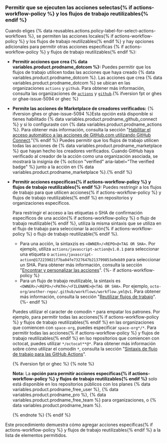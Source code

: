 <a name="allowing-select-actions-to-run"></a>
<a name="allowing-specific-actions-to-run"></a>

### Permitir que se ejecuten las acciones selectas{% if actions-workflow-policy %} y los flujos de trabajo reutilizables{% endif %}

Cuando eliges {% data reusables.actions.policy-label-for-select-actions-workflows %}, se permiten las acciones locales{% if actions-workflow-policy %} y los flujos de trabajo reutilizables{% endif %} y hay opciones adicionales para permitir otras acciones específicas {% if actions-workflow-policy %} y flujos de trabajo reutilizables{% endif %}:

- **Permitir acciones que crea {% data variables.product.prodname_dotcom %}:** Puedes permitir que los flujos de trabajo utilicen todas las acciones que haya creado {% data variables.product.prodname_dotcom %}. Las acciones que crea {% data variables.product.prodname_dotcom %} se ubican en las organizaciones `actions` y `github`. Para obtener más información, consulta las organizaciones de [`actions`](https://github.com/actions) y [`github`](https://github.com/github).{% ifversion fpt or ghes or ghae-issue-5094 or ghec %}
- **Permite las acciones de Marketplace de creadores verificados:** {% ifversion ghes or ghae-issue-5094 %}Esta opción está disponible si tienes habilitado {% data variables.product.prodname_github_connect %} y si lo configuraste con {% data variables.product.prodname_actions %}. Para obtener más información, consulta la sección "[Habilitar el acceso automático a las acciones de GitHub.com utilizando GitHub Connect](/admin/github-actions/managing-access-to-actions-from-githubcom/enabling-automatic-access-to-githubcom-actions-using-github-connect)."{% endif %} Puedes permitir que los flujos de trabajo utilicen todas las acciones de {% data variables.product.prodname_marketplace %} que hayan hecho los creadores verificados. Cuando GitHub haya verificado al creador de la acción como una organización asociada, se mostrará la insignia de {% octicon "verified" aria-label="The verified badge" %} junto a la acción en {% data variables.product.prodname_marketplace %}.{% endif %}
- **Permitir acciones específicas{% if actions-workflow-policy %} y flujos de trabajo reutilizables{% endif %}:** Puedes restringir a los flujos de trabajo para que utilicen acciones{% if actions-workflow-policy %} y flujos de trabajo reutilizables{% endif %} en repositorios y organizaciones específicos.

  Para restringir el acceso a las etiquetas o SHA de confirmación específicos de una acción{% if actions-workflow-policy %} o flujo de trabajo reutilizable{% endif %}, utiliza la misma sintaxis que se utiliza en el flujo de trabajo para seleccionar la acción{% if actions-workflow-policy %} o flujo de trabajo reutilizable{% endif %}.

  - Para una acción, la sintaxzis es `<OWNER>/<REPO>@<TAG OR SHA>`. Por ejemplo, utiliza `actions/javascript-action@v1.0.1` para seleccionar una etiqueta o `actions/javascript-action@172239021f7ba04fe7327647b213799853a9eb89` para seleccionar un SHA. Para obtener más información, consulta la sección "[Encontrar y personalizar las acciones](/actions/learn-github-actions/finding-and-customizing-actions#using-release-management-for-your-custom-actions)".
  {%- if actions-workflow-policy %}
  - Para un flujo de trabajo reutilizable, la sintaxis es `<OWNER>/<REPO>/<PATH>/<FILENAME>@<TAG OR SHA>`. Por ejemplo, `octo-org/another-repo/.github/workflows/workflow.yml@v1`. Para obtener más información, consulta la sección "[Reutilizar flujos de trabajo](/actions/using-workflows/reusing-workflows#calling-a-reusable-workflow)".
  {%- endif %}

  Puedes utilizar el caracter de comodín `*` para empatar los patrones. Por ejemplo, para permitir todas las acciones{% if actions-workflow-policy %} y flujos de trabajo reutilizables{% endif %} en las organizaciones que comiencen con `space-org`, puedes especificar `space-org*/*`. Para permitir todas las acciones{% if actions-workflow-policy %} y flujos de trabajo reutilizables{% endif %} en lso repositorios que comiencen con octocat, puedes utilizar `*/octocat**@*`. Para obtener más información sobre cómo utilizar el comodín `*`, consulta la sección "[Sintaxis de flujo de trabajo para las GitHub Actions](/actions/reference/workflow-syntax-for-github-actions#filter-pattern-cheat-sheet)".

  {% ifversion fpt or ghec %}
  {% note %}

  **Nota:** La **opción para permitir acciones específicas{% if actions-workflow-policy %} y flujos de trabajo reutilizables{% endif %}** solo está disponible en los repositorios públicos con los planes {% data variables.product.prodname_free_user %}, {% data variables.product.prodname_pro %}, {% data variables.product.prodname_free_team %} para organizaciones, o {% data variables.product.prodname_team %}.

  {% endnote %}
  {% endif %}

Este procedimiento demuestra cómo agregar acciones específicas{% if actions-workflow-policy %} y flujos de trabajo reutilizables{% endif %} a la lista de elementos permitidos.
